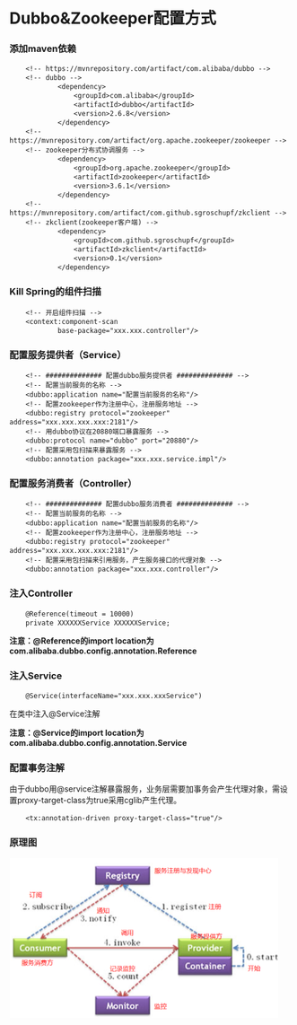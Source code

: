 # Dubbo&Zookeeper配置方式

### 添加maven依赖

```
	<!-- https://mvnrepository.com/artifact/com.alibaba/dubbo -->
	<!-- dubbo -->
			<dependency>
    			<groupId>com.alibaba</groupId>
    			<artifactId>dubbo</artifactId>
    			<version>2.6.8</version>
			</dependency>
	<!-- https://mvnrepository.com/artifact/org.apache.zookeeper/zookeeper -->
	<!-- zookeeper分布式协调服务 -->
			<dependency>
   				<groupId>org.apache.zookeeper</groupId>
    			<artifactId>zookeeper</artifactId>
    			<version>3.6.1</version>
			</dependency>
	<!-- https://mvnrepository.com/artifact/com.github.sgroschupf/zkclient -->		
	<!-- zkclient(zookeeper客户端) -->
            <dependency>
                <groupId>com.github.sgroschupf</groupId>
                <artifactId>zkclient</artifactId>
                <version>0.1</version>
            </dependency>
```



### Kill Spring的组件扫描

```
	<!-- 开启组件扫描 -->
    <context:component-scan
            base-package="xxx.xxx.controller"/>
```



### 配置服务提供者（Service）

```
	<!-- ############## 配置dubbo服务提供者 ############## -->
    <!-- 配置当前服务的名称 -->
    <dubbo:application name="配置当前服务的名称"/>
    <!-- 配置zookeeper作为注册中心，注册服务地址 -->
    <dubbo:registry protocol="zookeeper" address="xxx.xxx.xxx.xxx:2181"/>
    <!-- 用dubbo协议在20880端口暴露服务 -->
    <dubbo:protocol name="dubbo" port="20880"/>
    <!-- 配置采用包扫描来暴露服务 -->
    <dubbo:annotation package="xxx.xxx.service.impl"/>
```



### 配置服务消费者（Controller）

```
	<!-- ############## 配置dubbo服务消费者 ############## -->
    <!-- 配置当前服务的名称 -->
    <dubbo:application name="配置当前服务的名称"/>
    <!-- 配置zookeeper作为注册中心，注册服务地址 -->
    <dubbo:registry protocol="zookeeper" address="xxx.xxx.xxx.xxx:2181"/>
    <!-- 配置采用包扫描来引用服务，产生服务接口的代理对象 -->
    <dubbo:annotation package="xxx.xxx.controller"/>
```



### 注入Controller

```
	@Reference(timeout = 10000)
    private XXXXXXService XXXXXXService;
```

**注意：@Reference的import location为com.alibaba.dubbo.config.annotation.Reference**



### 注入Service

```
	@Service(interfaceName="xxx.xxx.xxxService")
```

在类中注入@Service注解

**注意：@Service的import location为com.alibaba.dubbo.config.annotation.Service**



### 配置事务注解

由于dubbo用@service注解暴露服务，业务层需要加事务会产生代理对象，需设置proxy-target-class为true采用cglib产生代理。

```
	<tx:annotation-driven proxy-target-class="true"/>
```



### 原理图

<img src="Dubbo&amp;Zookeeper配置方式.assets/image-20200630042114022.png" alt="image-20200630042114022" style="zoom:50%;" />


